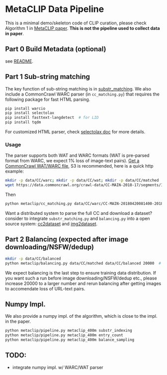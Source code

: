 # MetaCLIP Data Pipeline

This is a minimal demo/skeleton code of CLIP curation, please check Algorithm 1 in [MetaCLIP paper](https://arxiv.org/pdf/2309.16671.pdf).
**This is not the pipeline used to collect data in paper**.

## Part 0 Build Metadata (optional)

see [README](README_metadata.md).

## Part 1 Sub-string matching

The key function of sub-string matching is in [substr_matching](substr_matching.py).
We also include a CommonCrawl WARC parser (in `cc_matching.py`) that requires the following package for fast HTML parsing. 

```bash
pip install warcio
pip install selectolax
pip install fasttext-langdetect  # for LID
pip install tqdm
```

For customized HTML parser, check [selectolax doc](https://selectolax.readthedocs.io/en/latest/parser.html) for more details.

### Usage

The parser supports both WAT and WARC formats (WAT is pre-parsed format from WARC, we expect 1% loss of image-text pairs).
[Get a CommonCrawl WAT/WARC file](https://commoncrawl.org/get-started), S3 is recommended, here is a quick http example:

```bash
mkdir -p data/CC/warc; mkdir -p data/CC/wat; mkdir -p data/CC/matched
wget https://data.commoncrawl.org/crawl-data/CC-MAIN-2018-17/segments/1524125937193.1/warc/CC-MAIN-20180420081400-20180420101400-00000.warc.gz -O data/CC/warc/CC-MAIN-20180420081400-20180420101400-00000.warc.gz
```

Then 

```bash
python metaclip/cc_matching.py data/CC/warc/CC-MAIN-20180420081400-20180420101400-00000.warc.gz data/CC/matched/CC-MAIN-20210723143921-20210723173921-00000.warc.gz.json
```

Want a distributed system to parse the full CC and download a dataset? consider to integrate `substr_matching.py` and `balancing.py` into a open source system: [cc2dataset](https://github.com/rom1504/cc2dataset/tree/main) and [img2dataset](https://github.com/rom1504/img2dataset).

## Part 2 Balancing (expected after image downloading/NSFW/dedup)


```bash
mkdir -p data/CC/balanced
python metaclip/balancing.py data/CC/matched data/CC/balanced 20000  # the magic 20k !
```

We expect balancing is the last step to ensure training data distribution. If you want such a run before image downloading/NSFW/dedup etc., please increase 20000 to a larger number and rerun balancing after getting images to accomendate loss of URL-text pairs. 


## Numpy Impl. 

We also provide a numpy impl. of the algorithm, which is close to the impl. in the paper.

```bash
python metaclip/pipeline.py metaclip_400m substr_indexing
python metaclip/pipeline.py metaclip_400m entry_count
python metaclip/pipeline.py metaclip_400m balance_sampling
```

## TODO: 
- integrate numpy impl. w/ WARC/WAT parser
